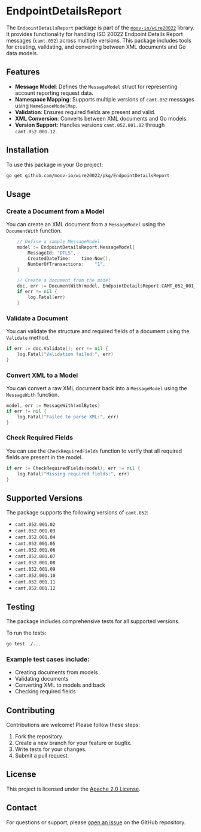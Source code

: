 # EndpointDetailsReport

The `EndpointDetailsReport` package is part of the [`moov-io/wire20022`](https://github.com/moov-io/wire20022) library. It provides functionality for handling ISO 20022 Endpoint Details Report messages (`camt.052`) across multiple versions. This package includes tools for creating, validating, and converting between XML documents and Go data models.


## Features

- **Message Model**: Defines the `MessageModel` struct for representing account reporting request data.
- **Namespace Mapping**: Supports multiple versions of `camt.052` messages using `NameSpaceModelMap`.
- **Validation**: Ensures required fields are present and valid.
- **XML Conversion**: Converts between XML documents and Go models.
- **Version Support**: Handles versions `camt.052.001.02` through `camt.052.001.12`.


## Installation

To use this package in your Go project:

```bash
go get github.com/moov-io/wire20022/pkg/EndpointDetailsReport
```


## Usage

### Create a Document from a Model

You can create an XML document from a `MessageModel` using the `DocumentWith` function.

```go
    // Define a sample MessageModel
    model := EndpointDetailsReport.MessageModel{
        MessageId: "DTLS",
        CreatedDateTime:    time.Now(),
        NumberOfTransactions:    "1",
    }

    // Create a document from the model
    doc, err := DocumentWith(model, EndpointDetailsReport.CAMT_052_001_08)
    if err != nil {
        log.Fatal(err)
    }
```

### Validate a Document

You can validate the structure and required fields of a document using the `Validate` method.

```go
if err := doc.Validate(); err != nil {
    log.Fatal("Validation failed:", err)
}
```


### Convert XML to a Model

You can convert a raw XML document back into a `MessageModel` using the `MessageWith` function.

```go
model, err := MessageWith(xmlBytes)
if err != nil {
    log.Fatal("Failed to parse XML:", err)
}
```

### Check Required Fields

You can use the `CheckRequiredFields` function to verify that all required fields are present in the model.

```go
if err := CheckRequiredFields(model); err != nil {
    log.Fatal("Missing required fields:", err)
}
```


## Supported Versions

The package supports the following versions of `camt.052`:

- `camt.052.001.02`
- `camt.052.001.03`
- `camt.052.001.04`
- `camt.052.001.05`
- `camt.052.001.06`
- `camt.052.001.07`
- `camt.052.001.08`
- `camt.052.001.09`
- `camt.052.001.10`
- `camt.052.001.11`
- `camt.052.001.12`


## Testing

The package includes comprehensive tests for all supported versions.

To run the tests:

```bash
go test ./...
```


### Example test cases include:

- Creating documents from models
- Validating documents
- Converting XML to models and back
- Checking required fields


## Contributing

Contributions are welcome! Please follow these steps:

1. Fork the repository.
2. Create a new branch for your feature or bugfix.
3. Write tests for your changes.
4. Submit a pull request.


## License

This project is licensed under the [Apache 2.0 License](LICENSE).


## Contact

For questions or support, please [open an issue](https://github.com/moov-io/wire20022/issues) on the GitHub repository.

